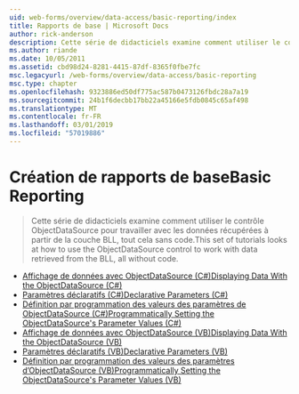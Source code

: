 ```yaml
---
uid: web-forms/overview/data-access/basic-reporting/index
title: Rapports de base | Microsoft Docs
author: rick-anderson
description: Cette série de didacticiels examine comment utiliser le contrôle ObjectDataSource pour travailler avec les données récupérées à partir de la couche BLL, tout cela sans code.
ms.author: riande
ms.date: 10/05/2011
ms.assetid: cbd98d24-8281-4415-87df-8365f0fbe7fc
msc.legacyurl: /web-forms/overview/data-access/basic-reporting
msc.type: chapter
ms.openlocfilehash: 9323886ed50df775ac587b0473126fbdc28a7a19
ms.sourcegitcommit: 24b1f6decbb17bb22a45166e5fdb0845c65af498
ms.translationtype: MT
ms.contentlocale: fr-FR
ms.lasthandoff: 03/01/2019
ms.locfileid: "57019886"
---
```

<a name="basic-reporting"></a><span data-ttu-id="7f7a2-103">Création de rapports de base</span><span class="sxs-lookup"><span data-stu-id="7f7a2-103">Basic Reporting</span></span>
====================
> <span data-ttu-id="7f7a2-104">Cette série de didacticiels examine comment utiliser le contrôle ObjectDataSource pour travailler avec les données récupérées à partir de la couche BLL, tout cela sans code.</span><span class="sxs-lookup"><span data-stu-id="7f7a2-104">This set of tutorials looks at how to use the ObjectDataSource control to work with data retrieved from the BLL, all without code.</span></span>


- [<span data-ttu-id="7f7a2-105">Affichage de données avec ObjectDataSource (C#)</span><span class="sxs-lookup"><span data-stu-id="7f7a2-105">Displaying Data With the ObjectDataSource (C#)</span></span>](displaying-data-with-the-objectdatasource-cs.md)
- [<span data-ttu-id="7f7a2-106">Paramètres déclaratifs (C#)</span><span class="sxs-lookup"><span data-stu-id="7f7a2-106">Declarative Parameters (C#)</span></span>](declarative-parameters-cs.md)
- [<span data-ttu-id="7f7a2-107">Définition par programmation des valeurs des paramètres de ObjectDataSource (C#)</span><span class="sxs-lookup"><span data-stu-id="7f7a2-107">Programmatically Setting the ObjectDataSource's Parameter Values (C#)</span></span>](programmatically-setting-the-objectdatasource-s-parameter-values-cs.md)
- [<span data-ttu-id="7f7a2-108">Affichage de données avec ObjectDataSource (VB)</span><span class="sxs-lookup"><span data-stu-id="7f7a2-108">Displaying Data With the ObjectDataSource (VB)</span></span>](displaying-data-with-the-objectdatasource-vb.md)
- [<span data-ttu-id="7f7a2-109">Paramètres déclaratifs (VB)</span><span class="sxs-lookup"><span data-stu-id="7f7a2-109">Declarative Parameters (VB)</span></span>](declarative-parameters-vb.md)
- [<span data-ttu-id="7f7a2-110">Définition par programmation des valeurs des paramètres d’ObjectDataSource (VB)</span><span class="sxs-lookup"><span data-stu-id="7f7a2-110">Programmatically Setting the ObjectDataSource's Parameter Values (VB)</span></span>](programmatically-setting-the-objectdatasource-s-parameter-values-vb.md)
